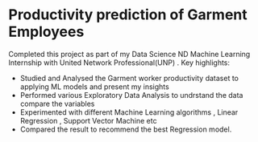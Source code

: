 # Productivity prediction of Garment Employees
Completed this project as part of my Data Science ND Machine Learning Internship with United Network Professional(UNP) . Key highlights:

- Studied and Analysed the Garment worker productivity dataset to applying ML models and present my insights
- Performed various Exploratory Data Analysis to undrstand the data compare the variables
- Experimented with different Machine Learning algorithms , Linear Regression , Support Vector Machine etc
- Compared the result to recommend the best Regression model. 
